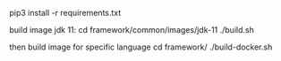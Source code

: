 pip3 install -r requirements.txt

build image jdk 11:
cd framework/common/images/jdk-11
./build.sh

then build image for specific language
cd framework/<lang>
./build-docker.sh
